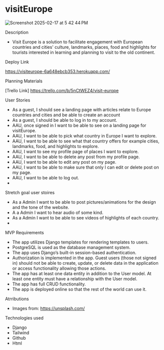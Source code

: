 # visitEurope 

![Screenshot 2025-02-17 at 5 42 44 PM](https://github.com/user-attachments/assets/90cbf4d1-de6d-474b-ae0a-886b548373ad)




Description 
- Visit Europe is a solution to facilitate engagement with European countries and cities' culture, landmarks, places, food and highlights for tourists interested in learning and planning to visit to the old continent.

Deploy Link

https://visiteurope-6a648ebcb353.herokuapp.com/


Planning Materials

[Trello Link] https://trello.com/b/5nCtWEZ4/visit-europe


User Stories
- As a guest, I should see a landing page with articles relate to Europe countries and cities and be able to create an account
- As a guest, I should be able to log in to my account.
- AAU, once signed in I want to be able to see on a landing page for visitEurope.
- AAU, I want to be able to pick what country in Europe I want to explore.
- AAU, I want to be able to see what that country offers for example cities, landmarks, food, and highlights to explore.
- AAU, I want to see my profile page of places I want to explore.
- AAU, I want to be able to delete any post from my profile page.
- AAU, I want to be able to edit any post on my page.
- AAU, I want to be able to make sure that only I can edit or delete post on my page.
- AAU, I want to be able to log out.
- 

Stretch goal user stoires
- As a Admin I want to be able to post pictures/animations for the design and the tone of the website.
- A a Admin I want to hear audio of some kind.
- As a Admin I want to be able to see videos of highlights of each country.
- 
  
MVP Requirements
- The app utilizes Django templates for rendering templates to users.
- PostgreSQL is used as the database management system.
- The app uses Django’s built-in session-based authentication.
- Authorization is implemented in the app. Guest users (those not signed in) should not be able to create, update, or delete data in the application or access functionality allowing those actions.
- The app has at least one data entity in addition to the User model. At least one entity must have a relationship with the User model.
- The app has full CRUD functionality.
- The app is deployed online so that the rest of the world can use it.





Atrributions
- Images from: https://unsplash.com/



Technologies used 
- Django
- Tailwind
- Github
- Html
